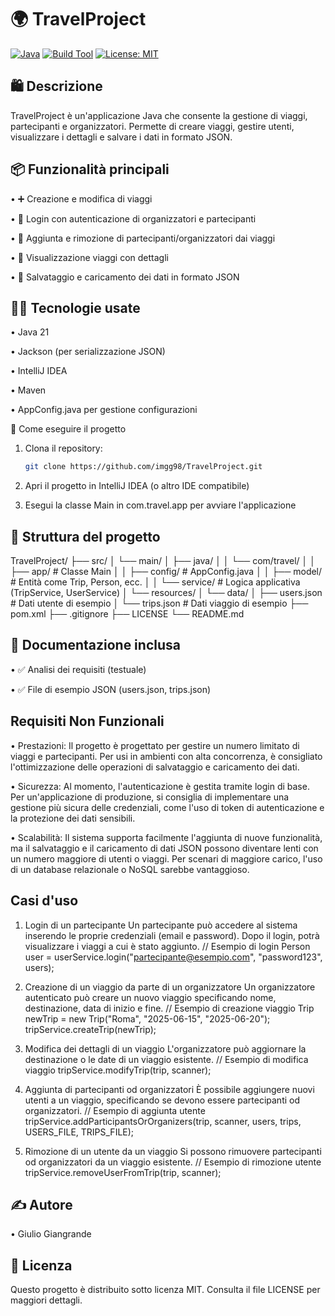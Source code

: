 # 🌍 **TravelProject**

[![Java](https://img.shields.io/badge/Java-21-blue?logo=java)](https://www.oracle.com/java/)
[![Build Tool](https://img.shields.io/badge/Maven-Automated-red?logo=apachemaven)](https://maven.apache.org/)
[![License: MIT](https://img.shields.io/badge/License-MIT-yellow.svg)](LICENSE)

## 🛍 Descrizione

TravelProject è un'applicazione Java che consente la gestione di viaggi, partecipanti e organizzatori. Permette di creare viaggi, gestire utenti, visualizzare i dettagli e salvare i dati in formato JSON.

## 📦 Funzionalità principali

• ➕ Creazione e modifica di viaggi

• 🔐 Login con autenticazione di organizzatori e partecipanti

• 👥 Aggiunta e rimozione di partecipanti/organizzatori dai viaggi

• 📄 Visualizzazione viaggi con dettagli

• 💾 Salvataggio e caricamento dei dati in formato JSON

## 🧑‍💻 Tecnologie usate

• Java 21

• Jackson (per serializzazione JSON)

• IntelliJ IDEA

• Maven

• AppConfig.java per gestione configurazioni

🚀 Come eseguire il progetto
1. Clona il repository:

   ```bash
   git clone https://github.com/imgg98/TravelProject.git

2. Apri il progetto in IntelliJ IDEA (o altro IDE compatibile)

3. Esegui la classe Main in com.travel.app per avviare l'applicazione

## 📁 Struttura del progetto

TravelProject/
├── src/
│   └── main/
│       ├── java/
│       │   └── com/travel/
│       │       ├── app/         # Classe Main
│       │       ├── config/      # AppConfig.java
│       │       ├── model/       # Entità come Trip, Person, ecc.
│       │       └── service/     # Logica applicativa (TripService, UserService)
│       └── resources/
│           └── data/
│               ├── users.json   # Dati utente di esempio
│               └── trips.json   # Dati viaggio di esempio
├── pom.xml
├── .gitignore
├── LICENSE
└── README.md

## 📄 Documentazione inclusa

• ✅ Analisi dei requisiti (testuale)

• ✅ File di esempio JSON (users.json, trips.json)

## Requisiti Non Funzionali

• Prestazioni: Il progetto è progettato per gestire un numero limitato di viaggi e partecipanti. Per usi in ambienti con alta concorrenza, è consigliato l'ottimizzazione delle operazioni di salvataggio e caricamento dei dati.

• Sicurezza: Al momento, l'autenticazione è gestita tramite login di base. Per un'applicazione di produzione, si consiglia di implementare una gestione più sicura delle credenziali, come l'uso di token di autenticazione e la protezione dei dati sensibili.

• Scalabilità: Il sistema supporta facilmente l'aggiunta di nuove funzionalità, ma il salvataggio e il caricamento di dati JSON possono diventare lenti con un numero maggiore di utenti o viaggi. Per scenari di maggiore carico, l'uso di un database relazionale o NoSQL sarebbe vantaggioso.

## Casi d'uso
1. Login di un partecipante
   Un partecipante può accedere al sistema inserendo le proprie credenziali (email e password). Dopo il login, potrà visualizzare i viaggi a cui è stato aggiunto.
   // Esempio di login
   Person user = userService.login("partecipante@esempio.com", "password123", users);

2. Creazione di un viaggio da parte di un organizzatore
   Un organizzatore autenticato può creare un nuovo viaggio specificando nome, destinazione, data di inizio e fine.
   // Esempio di creazione viaggio
   Trip newTrip = new Trip("Roma", "2025-06-15", "2025-06-20");
   tripService.createTrip(newTrip);

3. Modifica dei dettagli di un viaggio
   L'organizzatore può aggiornare la destinazione o le date di un viaggio esistente.
   // Esempio di modifica viaggio
   tripService.modifyTrip(trip, scanner);

4. Aggiunta di partecipanti od organizzatori
   È possibile aggiungere nuovi utenti a un viaggio, specificando se devono essere partecipanti od organizzatori.
   // Esempio di aggiunta utente
   tripService.addParticipantsOrOrganizers(trip, scanner, users, trips, USERS_FILE, TRIPS_FILE);

5. Rimozione di un utente da un viaggio
   Si possono rimuovere partecipanti od organizzatori da un viaggio esistente.
   // Esempio di rimozione utente
   tripService.removeUserFromTrip(trip, scanner);

## ✍️ Autore

• ⁫⁪Giulio Giangrande

## 📜 Licenza

Questo progetto è distribuito sotto licenza MIT. Consulta il file LICENSE per maggiori dettagli.